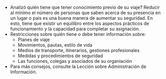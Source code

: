 [Title]: # (Lo que necesita saber)
[Order]: # (6)

*   Analizó quién tiene que tener conocimiento previo de su viaje? Reducir al mínimo el número de personas que saben acerca de su presencia en un lugar o pais es una buena manera de aumentar su seguridad. En esto, tiene que existir un equilibro entre los aspectos prácticos de funcionamiento y la capacidad para completar su asignación.
*   Restricciones sobre quién tiene o debe tener información sobre:
    *   Planes de viaje
    *   Movimientos, pautas, estilo de vida
    *   Medios de transporte, itinerarios, gestiones profesionales
    *   Medidas y procedimientos de seguridad
    *   Las funciones, colegas y asociados de su organiación
*   Para más consejos, consulte la Lección sobre Administración de Información.